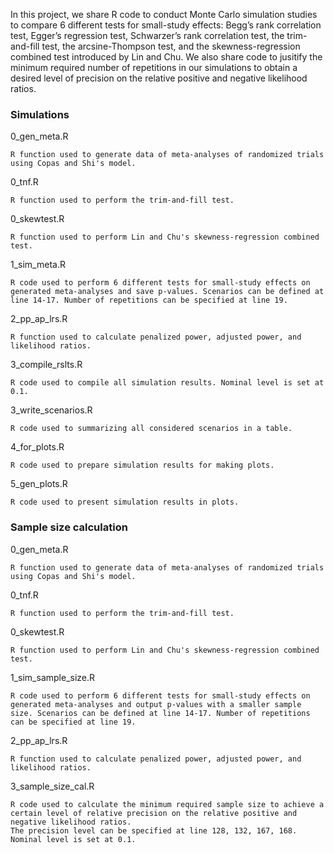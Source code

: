In this project, we share R code to conduct Monte Carlo simulation studies to compare 6 different tests for small-study effects: 
Begg’s rank correlation test, Egger’s regression test, Schwarzer’s rank correlation test, the trim-and-fill test, the arcsine-Thompson test, and the skewness-regression combined test introduced by Lin and Chu. We also share code to jusitify the minimum required number of repetitions in our simulations to obtain a desired level of precision on the relative positive and negative likelihood ratios. 

### Simulations

0_gen_meta.R
```
R function used to generate data of meta-analyses of randomized trials using Copas and Shi's model.
```
0_tnf.R
```
R function used to perform the trim-and-fill test. 
```
0_skewtest.R
```
R function used to perform Lin and Chu's skewness-regression combined test. 
```
1_sim_meta.R
```
R code used to perform 6 different tests for small-study effects on generated meta-analyses and save p-values. Scenarios can be defined at line 14-17. Number of repetitions can be specified at line 19. 
```
2_pp_ap_lrs.R
```
R function used to calculate penalized power, adjusted power, and likelihood ratios. 
```
3_compile_rslts.R
```
R code used to compile all simulation results. Nominal level is set at 0.1. 
```
3_write_scenarios.R
```
R code used to summarizing all considered scenarios in a table.
```
4_for_plots.R
```
R code used to prepare simulation results for making plots.
```
5_gen_plots.R
```
R code used to present simulation results in plots.  
```

### Sample size calculation
0_gen_meta.R
```
R function used to generate data of meta-analyses of randomized trials using Copas and Shi's model.
```
0_tnf.R
```
R function used to perform the trim-and-fill test. 
```
0_skewtest.R
```
R function used to perform Lin and Chu's skewness-regression combined test. 
```
1_sim_sample_size.R
```
R code used to perform 6 different tests for small-study effects on generated meta-analyses and output p-values with a smaller sample size. Scenarios can be defined at line 14-17. Number of repetitions can be specified at line 19. 
```
2_pp_ap_lrs.R
```
R function used to calculate penalized power, adjusted power, and likelihood ratios. 
```
3_sample_size_cal.R
```
R code used to calculate the minimum required sample size to achieve a certain level of relative precision on the relative positive and negative likelihood ratios.
The precision level can be specified at line 128, 132, 167, 168. Nominal level is set at 0.1.  
```

